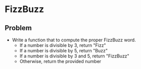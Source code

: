 # FizzBuzz

## Problem
- Write a function that to compute the proper FizzBuzz word.
    - If a number is divisible by 3, return "Fizz"
    - If a number is divisible by 5, return "Buzz"
    - If a number is divisible by 3 and 5, return "FizzBuzz"
    - Otherwise, return the provided number